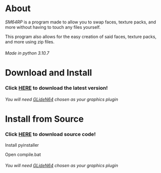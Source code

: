 # About
*SM64RP* is a program made to allow you to swap faces, texture packs, and more without having to touch any files yourself.

This program also allows for the easy creation of said faces, texture packs, and more using zip files.
###### Made in python 3.10.7
# Download and Install
### Click [HERE]() to download the latest version!
###### You will need [GLideN64](https://github.com/gonetz/GLideN64/releases) chosen as your graphics plugin
# Install from Source
### Click [HERE](https://github.com/ThaBluNate/SM64-Retextuing-Program/archive/refs/heads/main.zip) to download source code!
Install pyinstaller

Open compile.bat
###### You will need [GLideN64](https://github.com/gonetz/GLideN64/releases) chosen as your graphics plugin

